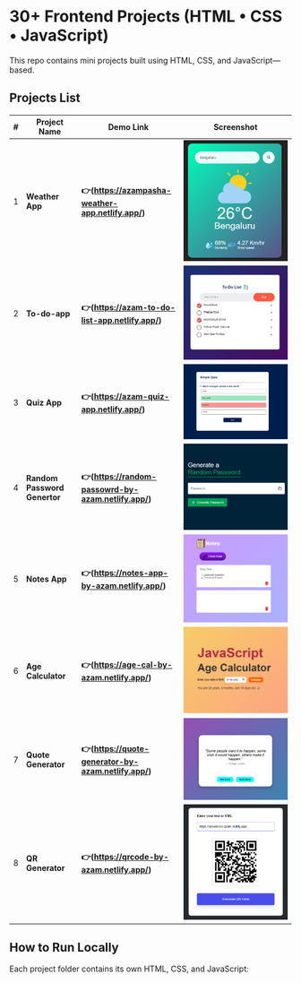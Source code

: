 
# 30+ Frontend Projects (HTML • CSS • JavaScript)

This repo contains mini projects built using HTML, CSS, and JavaScript—based.


##  Projects List

| #  | Project Name        | Demo Link                                                                 | Screenshot                              |
|----|---------------------|---------------------------------------------------------------------------|-----------------------------------------|
| 1  | **Weather App**  | **👉(https://azampasha-weather-app.netlify.app/)** | ![Project 1](assets/project-01.png)     |
| 2  | **To-do-app**  | **👉(https://azam-to-do-list-app.netlify.app/)**| ![Project 2](assets/project-02.png)     |
| 3  | **Quiz App**  | **👉(https://azam-quiz-app.netlify.app/)**| ![Project 3](assets/project-03.png)     |
| 4  | **Random Password Genertor**  | **👉(https://random-passowrd-by-azam.netlify.app/)**| ![Project 4](assets/project-04.png)     |
| 5  | **Notes App** | **👉(https://notes-app-by-azam.netlify.app/)**| ![Project 5](assets/project-05.png)     | 
| 6  | **Age Calculator** | **👉(https://age-cal-by-azam.netlify.app/)**| ![Project 6](assets/project-06.png)     |
| 7  | **Quote Generator** | **👉(https://quote-generator-by-azam.netlify.app/)**| ![Project 7](assets/project-07.png)     | 
| 8  | **QR Generator** | **👉(https://qrcode-by-azam.netlify.app/)**| ![Project 8](assets/project-08.png)     | 


##  How to Run Locally


Each project folder contains its own HTML, CSS, and JavaScript:




